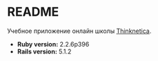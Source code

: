 # README
Учебное приложение онлайн школы [Thinknetica](http://thinknetica.com).

* **Ruby version:**  2.2.6p396
* **Rails version:** 5.1.2

